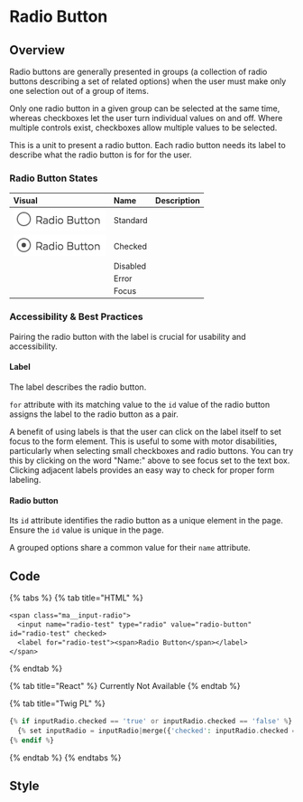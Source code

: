 # Radio Button

## Overview

Radio buttons are generally presented in groups \(a collection of radio buttons describing a set of related options\) when the user must make only one selection out of a group of items.

Only one radio button in a given group can be selected at the same time, whereas checkboxes let the user turn individual values on and off. Where multiple controls exist, checkboxes allow multiple values to be selected.

This is a unit to present a radio button. Each radio button needs its label to describe what the radio button is for for the user.

### Radio Button States

| Visual | Name | Description |
| :--- | :--- | :--- |
| ![](../../.gitbook/assets/form_input_radio-1.png) | Standard |  |
| ![](../../.gitbook/assets/form_input_radio_checked.png) | Checked |  |
|  | Disabled |  |
|  | Error |  |
|  | Focus |  |

### Accessibility & Best Practices

Pairing the radio button with the label is crucial for usability and accessibility.

#### Label

The label describes the radio button.

`for` attribute with its matching value to the `id` value of the radio button assigns the label to the radio button as a pair.

A benefit of using labels is that the user can click on the label itself to set focus to the form element. This is useful to some with motor disabilities, particularly when selecting small checkboxes and radio buttons. You can try this by clicking on the word "Name:" above to see focus set to the text box. Clicking adjacent labels provides an easy way to check for proper form labeling.

#### Radio button

Its `id` attribute identifies the radio button as a unique element in the page. Ensure the `id` value is unique in the page.

A grouped options share a common value for their `name` attribute.

## Code

{% tabs %}
{% tab title="HTML" %}
```markup
<span class="ma__input-radio">
  <input name="radio-test" type="radio" value="radio-button" id="radio-test" checked>
  <label for="radio-test"><span>Radio Button</span></label>
</span>
```
{% endtab %}

{% tab title="React" %}
Currently Not Available
{% endtab %}

{% tab title="Twig PL" %}
```php
{% if inputRadio.checked == 'true' or inputRadio.checked == 'false' %}
  {% set inputRadio = inputRadio|merge({'checked': inputRadio.checked == 'true' ? true : false }) %}
{% endif %}
```
{% endtab %}
{% endtabs %}

## Style

